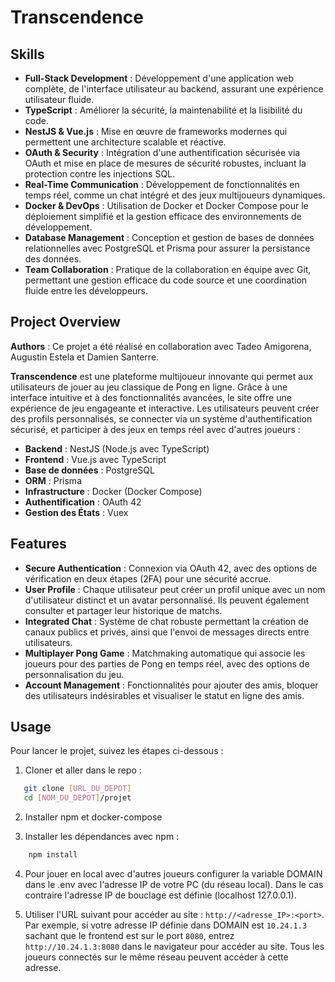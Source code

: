 # Transcendence

## Skills

- **Full-Stack Development** : Développement d'une application web complète, de l'interface utilisateur au backend, assurant une expérience utilisateur fluide.
- **TypeScript** : Améliorer la sécurité, la maintenabilité et la lisibilité du code.
- **NestJS & Vue.js** : Mise en œuvre de frameworks modernes qui permettent une architecture scalable et réactive.
- **OAuth & Security** : Intégration d'une authentification sécurisée via OAuth et mise en place de mesures de sécurité robustes, incluant la protection contre les injections SQL.
- **Real-Time Communication** : Développement de fonctionnalités en temps réel, comme un chat intégré et des jeux multijoueurs dynamiques.
- **Docker & DevOps** : Utilisation de Docker et Docker Compose pour le déploiement simplifié et la gestion efficace des environnements de développement.
- **Database Management** : Conception et gestion de bases de données relationnelles avec PostgreSQL et Prisma pour assurer la persistance des données.
- **Team Collaboration** : Pratique de la collaboration en équipe avec Git, permettant une gestion efficace du code source et une coordination fluide entre les développeurs.


## Project Overview

**Authors** : Ce projet a été réalisé en collaboration avec Tadeo Amigorena, Augustin Estela et Damien Santerre.

**Transcendence** est une plateforme multijoueur innovante qui permet aux utilisateurs de jouer au jeu classique de Pong en ligne. Grâce à une interface intuitive et à des fonctionnalités avancées, le site offre une expérience de jeu engageante et interactive. Les utilisateurs peuvent créer des profils personnalisés, se connecter via un système d'authentification sécurisé, et participer à des jeux en temps réel avec d'autres joueurs : 
- **Backend** : NestJS (Node.js avec TypeScript)
- **Frontend** : Vue.js avec TypeScript
- **Base de données** : PostgreSQL
- **ORM** : Prisma
- **Infrastructure** : Docker (Docker Compose)
- **Authentification** : OAuth 42
- **Gestion des États** : Vuex


## Features

- **Secure Authentication** : Connexion via OAuth 42, avec des options de vérification en deux étapes (2FA) pour une sécurité accrue.
- **User Profile** : Chaque utilisateur peut créer un profil unique avec un nom d'utilisateur distinct et un avatar personnalisé. Ils peuvent également consulter et partager leur historique de matchs.
- **Integrated Chat** : Système de chat robuste permettant la création de canaux publics et privés, ainsi que l'envoi de messages directs entre utilisateurs.
- **Multiplayer Pong Game** : Matchmaking automatique qui associe les joueurs pour des parties de Pong en temps réel, avec des options de personnalisation du jeu.
- **Account Management** : Fonctionnalités pour ajouter des amis, bloquer des utilisateurs indésirables et visualiser le statut en ligne des amis.

## Usage

Pour lancer le projet, suivez les étapes ci-dessous :

1. Cloner et aller dans le repo : 
```bash
   git clone [URL_DU_DEPOT]
   cd [NOM_DU_DEPOT]/projet
```

2. Installer npm et docker-compose

3. Installer les dépendances avec npm :
```bash
    npm install
```

4. Pour jouer en local avec d'autres joueurs configurer la variable DOMAIN dans le .env avec l'adresse IP de votre PC (du réseau local). Dans le cas contraire l'adresse IP de bouclage est définie (localhost 127.0.0.1).

5. Utiliser l'URL suivant pour accéder au site : `http://<adresse_IP>:<port>`. Par exemple, si votre adresse IP définie dans DOMAIN est `10.24.1.3` sachant que le frontend est sur le port `8080`, entrez `http://10.24.1.3:8080` dans le navigateur pour accéder au site. Tous les joueurs connectés sur le même réseau peuvent accéder à cette adresse.
